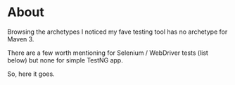 # About

Browsing the archetypes I noticed my fave testing tool has no archetype for Maven 3.

There are a few worth mentioning for Selenium / WebDriver tests (list below) but none for simple TestNG app.

So, here it goes.
